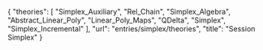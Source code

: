 {
    "theories": [
        "Simplex_Auxiliary",
        "Rel_Chain",
        "Simplex_Algebra",
        "Abstract_Linear_Poly",
        "Linear_Poly_Maps",
        "QDelta",
        "Simplex",
        "Simplex_Incremental"
    ],
    "url": "entries/simplex/theories",
    "title": "Session Simplex"
}